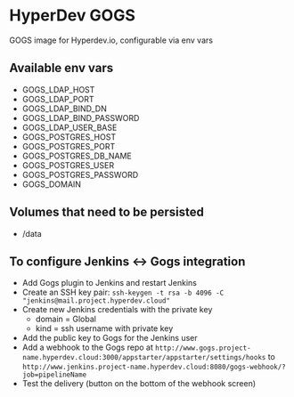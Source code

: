 # HyperDev GOGS
GOGS image for Hyperdev.io, configurable via env vars

## Available env vars
- GOGS_LDAP_HOST
- GOGS_LDAP_PORT
- GOGS_LDAP_BIND_DN
- GOGS_LDAP_BIND_PASSWORD
- GOGS_LDAP_USER_BASE
- GOGS_POSTGRES_HOST
- GOGS_POSTGRES_PORT
- GOGS_POSTGRES_DB_NAME
- GOGS_POSTGRES_USER
- GOGS_POSTGRES_PASSWORD
- GOGS_DOMAIN

## Volumes that need to be persisted
- /data

## To configure Jenkins <-> Gogs integration
- Add Gogs plugin to Jenkins and restart Jenkins
- Create an SSH key pair:
`ssh-keygen -t rsa -b 4096 -C "jenkins@mail.project.hyperdev.cloud"`
- Create new Jenkins credentials with the private key
  - domain = Global
  - kind = ssh username with private key
- Add the public key to Gogs for the Jenkins user
- Add a webhook to the Gogs repo at
`http://www.gogs.project-name.hyperdev.cloud:3000/appstarter/appstarter/settings/hooks`
to
`http://www.jenkins.project-name.hyperdev.cloud:8080/gogs-webhook/?job=pipelineName`
- Test the delivery (button on the bottom of the webhook screen)
